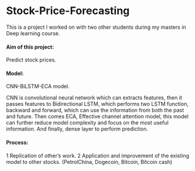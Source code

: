 # Stock-Price-Forecasting
This is a project I worked on with two other students during my masters in Deep learning course.

#### Aim of this project:
Predict stock prices.

#### Model:
CNN-BiLSTM-ECA model. 

CNN is convolutional neural network which can extracts features, then it passes features to Bidirectional LSTM, which performs two LSTM function, backward and forward, which can use the information from both the past and future. Then comes ECA, Effective channel attention model, this model can further reduce model complexity and focus on the most useful information. And finally, dense layer to perform prediction. 

#### Process: 
1 Replication of other’s work. 
2 Application and improvement of the existing model to other stocks. (PetrolChina, Dogecoin, Bitcoin, Bitcoin cash)
